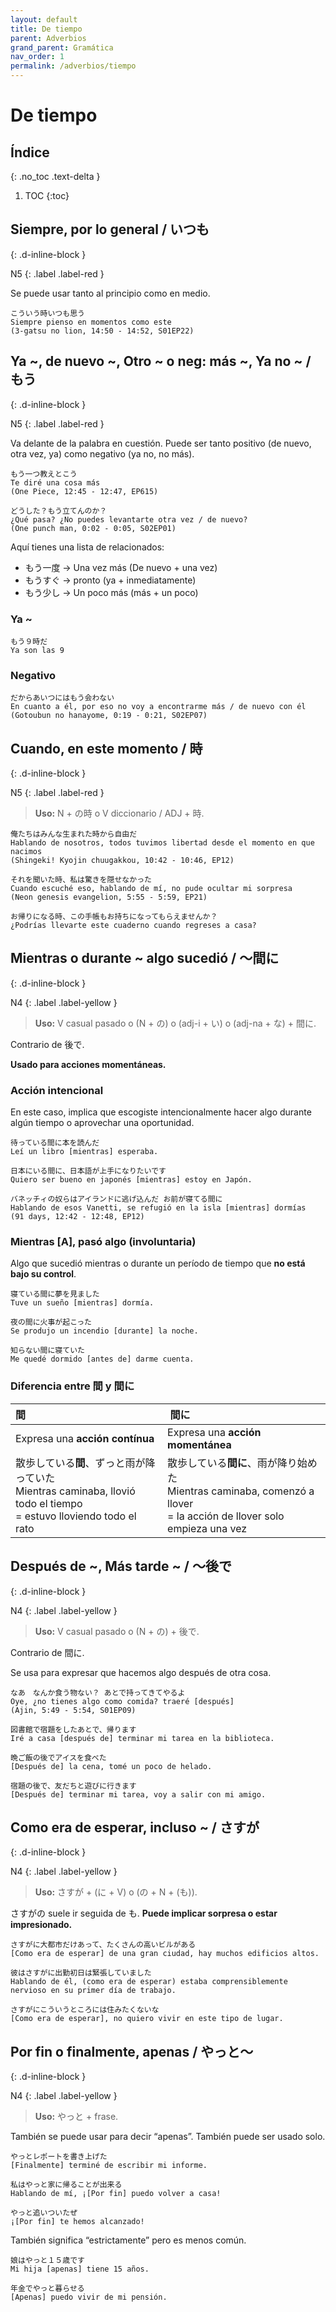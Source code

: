 ```yaml
---
layout: default
title: De tiempo
parent: Adverbios
grand_parent: Gramática
nav_order: 1
permalink: /adverbios/tiempo
---
```


# De tiempo

## Índice
{: .no_toc .text-delta }

1. TOC
{:toc}

## Siempre, por lo general / いつも
{: .d-inline-block }

N5
{: .label .label-red }

Se puede usar tanto al principio como en medio.

```
こういう時いつも思う
Siempre pienso en momentos como este
(3-gatsu no lion, 14:50 - 14:52, S01EP22)
```

## Ya ~, de nuevo ~, Otro ~ o neg: más ~, Ya no ~ / もう
{: .d-inline-block }

N5
{: .label .label-red }

Va delante de la palabra en cuestión. Puede ser tanto positivo (de nuevo, otra vez, ya) como negativo (ya no, no más).

```
もう一つ教えとこう
Te diré una cosa más
(One Piece, 12:45 - 12:47, EP615)

どうした？もう立てんのか？
¿Qué pasa? ¿No puedes levantarte otra vez / de nuevo?
(One punch man, 0:02 - 0:05, S02EP01)
```

Aquí tienes una lista de relacionados:

- もう一度 → Una vez más (De nuevo + una vez)
- もうすぐ → pronto (ya + inmediatamente)
- もう少し → Un poco más (más + un poco)

### Ya ~

```
もう９時だ
Ya son las 9
```

### Negativo

```
だからあいつにはもう会わない
En cuanto a él, por eso no voy a encontrarme más / de nuevo con él
(Gotoubun no hanayome, 0:19 - 0:21, S02EP07)
```

## Cuando, en este momento / 時
{: .d-inline-block }

N5
{: .label .label-red }

> **Uso:** N + の時 o V diccionario / ADJ + 時.

```
俺たちはみんな生まれた時から自由だ
Hablando de nosotros, todos tuvimos libertad desde el momento en que nacimos
(Shingeki! Kyojin chuugakkou, 10:42 - 10:46, EP12)

それを聞いた時、私は驚きを隠せなかった
Cuando escuché eso, hablando de mí, no pude ocultar mi sorpresa
(Neon genesis evangelion, 5:55 - 5:59, EP21)

お帰りになる時、この手帳もお持ちになってもらえませんか？
¿Podrías llevarte este cuaderno cuando regreses a casa?
```

## Mientras o durante ~ algo sucedió / 〜間に
{: .d-inline-block }

N4
{: .label .label-yellow }

> **Uso:** V casual pasado o (N + の) o (adj-i + い) o (adj-na + な) + 間に.

Contrario de 後で.

**Usado para acciones momentáneas.**

### Acción intencional

En este caso, implica que escogiste intencionalmente hacer algo durante algún tiempo o aprovechar una oportunidad.

```
待っている間に本を読んだ
Leí un libro [mientras] esperaba.

日本にいる間に、日本語が上手になりたいです
Quiero ser bueno en japonés [mientras] estoy en Japón.

バネッチィの奴らはアイランドに逃げ込んだ お前が寝てる間に
Hablando de esos Vanetti, se refugió en la isla [mientras] dormías
(91 days, 12:42 - 12:48, EP12)
```

### Mientras [A], pasó algo (involuntaria)

Algo que sucedió mientras o durante un período de tiempo que **no está bajo su control**.

```
寝ている間に夢を見ました
Tuve un sueño [mientras] dormía.

夜の間に火事が起こった
Se produjo un incendio [durante] la noche.

知らない間に寝ていた
Me quedé dormido [antes de] darme cuenta.
```

### Diferencia entre 間 y 間に

| 間 | 間に |
|:----|:-----|
| Expresa una **acción contínua** | Expresa una **acción momentánea** |
| 散歩している**間**、ずっと雨が降っていた <br> Mientras caminaba, llovió todo el tiempo <br> = estuvo lloviendo todo el rato | 散歩している**間に**、雨が降り始めた <br> Mientras caminaba, comenzó a llover <br> = la acción de llover solo empieza una vez |

## Después de ~, Más tarde ~ / 〜後で
{: .d-inline-block }

N4
{: .label .label-yellow }

> **Uso:** V casual pasado o (N + の) + 後で.

Contrario de 間に.

Se usa para expresar que hacemos algo después de otra cosa.

```
なあ　なんか食う物ない？ あとで持ってきてやるよ
Oye, ¿no tienes algo como comida? traeré [después]
(Ajin, 5:49 - 5:54, S01EP09)

図書館で宿題をしたあとで、帰ります
Iré a casa [después de] terminar mi tarea en la biblioteca.

晩ご飯の後でアイスを食べた
[Después de] la cena, tomé un poco de helado.

宿題の後で、友だちと遊びに行きます
[Después de] terminar mi tarea, voy a salir con mi amigo.
```

## Como era de esperar, incluso ~ / さすが
{: .d-inline-block }

N4
{: .label .label-yellow }

> **Uso:** さすが + (に + V) o (の + N + (も)).

さすがの suele ir seguida de も. **Puede implicar sorpresa o estar impresionado.**

```
さすがに大都市だけあって、たくさんの高いビルがある
[Como era de esperar] de una gran ciudad, hay muchos edificios altos.

彼はさすがに出勤初日は緊張していました
Hablando de él, (como era de esperar) estaba comprensiblemente nervioso en su primer día de trabajo.

さすがにこういうところには住みたくないな
[Como era de esperar], no quiero vivir en este tipo de lugar.
```

## Por fin o finalmente, apenas / やっと～
{: .d-inline-block }

N4
{: .label .label-yellow }

> **Uso:** やっと + frase.

También se puede usar para decir “apenas”. También puede ser usado solo.

```
やっとレポートを書き上げた
[Finalmente] terminé de escribir mi informe.

私はやっと家に帰ることが出来る
Hablando de mí, ¡[Por fin] puedo volver a casa!

やっと追いついたぜ
¡[Por fin] te hemos alcanzado!
```

También significa “estrictamente” pero es menos común.

```
娘はやっと１５歳です
Mi hija [apenas] tiene 15 años.

年金でやっと暮らせる
[Apenas] puedo vivir de mi pensión.
```